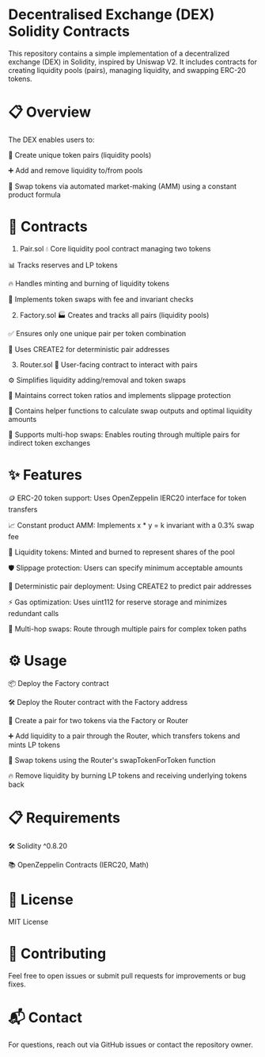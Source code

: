 # Decentralised Exchange (DEX) Solidity Contracts

This repository contains a simple implementation of a decentralized exchange (DEX) in Solidity, inspired by Uniswap V2. It includes contracts for creating liquidity pools (pairs), managing liquidity, and swapping ERC-20 tokens.

# 📋 Overview
The DEX enables users to:

🔗 Create unique token pairs (liquidity pools)

➕ Add and remove liquidity to/from pools

🔄 Swap tokens via automated market-making (AMM) using a constant product formula

# 📂 Contracts
1. Pair.sol
💧 Core liquidity pool contract managing two tokens

📊 Tracks reserves and LP tokens

🔥 Handles minting and burning of liquidity tokens

🔁 Implements token swaps with fee and invariant checks

2. Factory.sol
🏭 Creates and tracks all pairs (liquidity pools)

✅ Ensures only one unique pair per token combination

🧬 Uses CREATE2 for deterministic pair addresses

3. Router.sol
🧭 User-facing contract to interact with pairs

⚙️ Simplifies liquidity adding/removal and token swaps

📏 Maintains correct token ratios and implements slippage protection

🧮 Contains helper functions to calculate swap outputs and optimal liquidity amounts

🔗 Supports multi-hop swaps: Enables routing through multiple pairs for indirect token exchanges

# ✨ Features
🪙 ERC-20 token support: Uses OpenZeppelin IERC20 interface for token transfers

📈 Constant product AMM: Implements x * y = k invariant with a 0.3% swap fee

🔐 Liquidity tokens: Minted and burned to represent shares of the pool

🛡️ Slippage protection: Users can specify minimum acceptable amounts

🎯 Deterministic pair deployment: Using CREATE2 to predict pair addresses

⚡ Gas optimization: Uses uint112 for reserve storage and minimizes redundant calls

🔀 Multi-hop swaps: Route through multiple pairs for complex token paths

# ⚙️ Usage
📦 Deploy the Factory contract

🛠️ Deploy the Router contract with the Factory address

🔗 Create a pair for two tokens via the Factory or Router

➕ Add liquidity to a pair through the Router, which transfers tokens and mints LP tokens

🔄 Swap tokens using the Router's swapTokenForToken function

🔥 Remove liquidity by burning LP tokens and receiving underlying tokens back

# 📋 Requirements
🛠️ Solidity ^0.8.20

📚 OpenZeppelin Contracts (IERC20, Math)

# 📄 License
MIT License

# 🤝 Contributing
Feel free to open issues or submit pull requests for improvements or bug fixes.

# 📬 Contact
For questions, reach out via GitHub issues or contact the repository owner.

